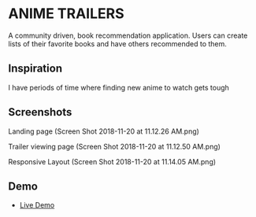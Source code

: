 
# ANIME TRAILERS

A community driven, book recommendation application. Users can create lists of their favorite books and have others recommended to them.

## Inspiration

I have periods of time where finding new anime to watch gets tough 

## Screenshots
Landing page (Screen Shot 2018-11-20 at 11.12.26 AM.png)

Trailer viewing page (Screen Shot 2018-11-20 at 11.12.50 AM.png)

Responsive Layout (Screen Shot 2018-11-20 at 11.14.05 AM.png)

## Demo

- [Live Demo](https://takaitech.github.io/ANIME-TRAILERS/)
